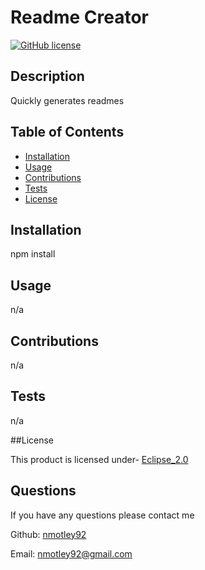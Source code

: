 # Readme Creator

  [![GitHub license](https://img.shields.io/badge/License-Eclipse_2.0-blue.svg)](https://www.eclipse.org/legal/epl-2.0/)

  ## Description 
  Quickly generates readmes

  ## Table of Contents

- [Installation](#installation)
- [Usage](#usage)
- [Contributions](#contributions)
- [Tests](#tests)
- [License](#license)


## Installation
npm install

## Usage 
n/a

## Contributions

n/a
  
## Tests

n/a

##License

  This product is licensed under- <a href="https://www.eclipse.org/legal/epl-2.0/">Eclipse_2.0</a>

## Questions 

If you have any questions please contact me


Github: [nmotley92](https://github.com/nmotley92)


Email: nmotley92@gmail.com

